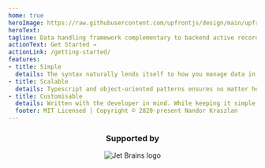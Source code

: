 ```yaml
---
home: true
heroImage: https://raw.githubusercontent.com/upfrontjs/design/main/upfrontjs.png
heroText: 
tagline: Data handling framework complementary to backend active record systems.
actionText: Get Started →
actionLink: /getting-started/
features:
- title: Simple
  details: The syntax naturally lends itself to how you manage data in MVC architecture.
- title: Scalable
  details: Typescript and object-oriented patterns ensures no matter how big project you drop this in, it's going to work.
- title: Customisable
  details: Written with the developer in mind. While keeping it simple, you're not locked into any patterns.
  footer: MIT Licensed | Copyright © 2020-present Nandor Kraszlan
---
```


<h3 style="text-align: center;">Supported by</h3>

<div style="text-align: center;">
    <img alt="Jet Brains logo" src="https://resources.jetbrains.com/storage/products/company/brand/logos/jb_beam.svg">
</div>
